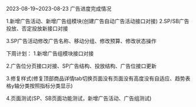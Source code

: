 2023-08-19~2023-08-23 广告进度完成情况

1.新增广告活动、新增广告组模块(创建广告自动广告活动接口对接)
2.SP/SB广告投放、否定投放新接口对接

3.SP广告活动修改广告名称、移动分组、修改预算、修改状态操作

下周计划：
1.新增广告组模块接口对接

2.广告位分页接口对接、SP广告结构、投放结构、广告位接口更新

3.修复样式(修复顶部商品详情tab切换页面没有页面没有高度没有自适应、趋势表格y轴分类按照指标分类显示)

4.页面测试(SP、SB页面功能测试，新增广告活动、广告组测试)